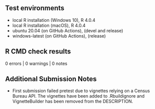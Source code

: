 ## Test environments
* local R installation (Windows 10), R 4.0.4
* local R installation (macOS), R 4.0.4
* ubuntu 20.04 (on GitHub Actions), (devel and release)
* windows-latest (on GitHub Actions), (release)

## R CMD check results

0 errors | 0 warnings | 0 notes


## Additional Submission Notes

* First submission failed pretest due to vignettes relying on a Census Bureau API. The vignettes have been added to .Rbuildignore and VignetteBuilder has been removed from the DESCRIPTION.